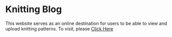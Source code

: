 # Knitting Blog

This website serves as an online destination for users to be able to view and upload knitting patterns. To visit, please  <a href="https://angela-tu-knitting-blog.vercel.app/">Click Here</a> 
